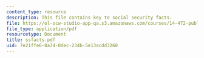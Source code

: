 ```yaml
---
content_type: resource
description: This file contains key to social security facts.
file: https://ol-ocw-studio-app-qa.s3.amazonaws.com/courses/14-472-public-economics-ii-spring-2004/7e21ffe68a740dec234b5e13acdd3260_ssfacts.pdf
file_type: application/pdf
resourcetype: Document
title: ssfacts.pdf
uid: 7e21ffe6-8a74-0dec-234b-5e13acdd3260
---
```

